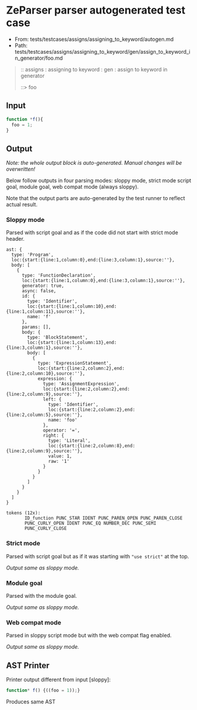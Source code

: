 # ZeParser parser autogenerated test case

- From: tests/testcases/assigns/assigning_to_keyword/autogen.md
- Path: tests/testcases/assigns/assigning_to_keyword/gen/assign_to_keyword_in_generator/foo.md

> :: assigns : assigning to keyword : gen : assign to keyword in generator
>
> ::> foo

## Input


`````js
function *f(){
  foo = 1;
}
`````

## Output

_Note: the whole output block is auto-generated. Manual changes will be overwritten!_

Below follow outputs in four parsing modes: sloppy mode, strict mode script goal, module goal, web compat mode (always sloppy).

Note that the output parts are auto-generated by the test runner to reflect actual result.

### Sloppy mode

Parsed with script goal and as if the code did not start with strict mode header.

`````
ast: {
  type: 'Program',
  loc:{start:{line:1,column:0},end:{line:3,column:1},source:''},
  body: [
    {
      type: 'FunctionDeclaration',
      loc:{start:{line:1,column:0},end:{line:3,column:1},source:''},
      generator: true,
      async: false,
      id: {
        type: 'Identifier',
        loc:{start:{line:1,column:10},end:{line:1,column:11},source:''},
        name: 'f'
      },
      params: [],
      body: {
        type: 'BlockStatement',
        loc:{start:{line:1,column:13},end:{line:3,column:1},source:''},
        body: [
          {
            type: 'ExpressionStatement',
            loc:{start:{line:2,column:2},end:{line:2,column:10},source:''},
            expression: {
              type: 'AssignmentExpression',
              loc:{start:{line:2,column:2},end:{line:2,column:9},source:''},
              left: {
                type: 'Identifier',
                loc:{start:{line:2,column:2},end:{line:2,column:5},source:''},
                name: 'foo'
              },
              operator: '=',
              right: {
                type: 'Literal',
                loc:{start:{line:2,column:8},end:{line:2,column:9},source:''},
                value: 1,
                raw: '1'
              }
            }
          }
        ]
      }
    }
  ]
}

tokens (12x):
       ID_function PUNC_STAR IDENT PUNC_PAREN_OPEN PUNC_PAREN_CLOSE
       PUNC_CURLY_OPEN IDENT PUNC_EQ NUMBER_DEC PUNC_SEMI
       PUNC_CURLY_CLOSE
`````

### Strict mode

Parsed with script goal but as if it was starting with `"use strict"` at the top.

_Output same as sloppy mode._

### Module goal

Parsed with the module goal.

_Output same as sloppy mode._

### Web compat mode

Parsed in sloppy script mode but with the web compat flag enabled.

_Output same as sloppy mode._

## AST Printer

Printer output different from input [sloppy]:

````js
function* f() {((foo = 1));}
````

Produces same AST
